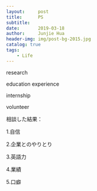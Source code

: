 ```yaml
---
layout:     post
title:      PS
subtitle:   
date:       2019-03-18
author:     Junjie Hua
header-img: img/post-bg-2015.jpg
catalog: true
tags:
    - Life
---
```


research

education experience

internship

volunteer


相談した結果：

1.自信

2.企業とのやりとり

3.英語力

4.業績

5.口癖


